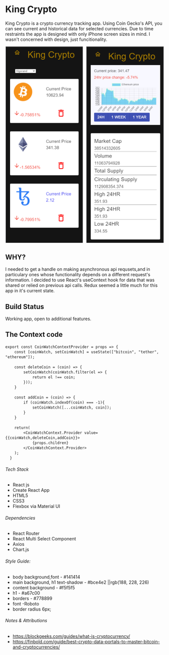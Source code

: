 # King Crypto
King Crypto is a crypto currency tracking app. Using Coin Gecko's API, you can see current and historical data for selected currencies. Due to time restraints the app is designed with only iPhone screen sizes in mind. I wasn't concerned with design, just funcitionality.

![app-example](https://github.com/JWNicholson/king-crypto/blob/master/assets/King_Crypto-screenshots-md.png?raw=true)

## WHY?
I needed to get a handle on making asynchronous api requsets,and in particulary ones whose functionality depends on a different request's information. I decided to use React's useContext hook for data that was shared or relied on previous api calls. Redux seemed a little much for this app in it's current state.

## Build Status
Working app, open to additional features. 

## The Context code
```
export const CoinWatchContextProvider = props => {
    const [coinWatch, setCoinWatch] = useState(["bitcoin", "tether", "ethereum"]);

    const deleteCoin = (coin) => {
        setCoinWatch(coinWatch.filter(el => {
            return el !== coin;
        }));
    }

    const addCoin = (coin) => {
        if (coinWatch.indexOf(coin) === -1){
            setCoinWatch([...coinWatch, coin]);
        }
    }

    return(
        <CoinWatchContext.Provider value={{coinWatch,deleteCoin,addCoin}}>
            {props.children}
        </CoinWatchContext.Provider>
    );
  }
  ```

###### Tech Stack
- React js 
- Create React App
- HTML5
- CSS3
- Flexbox via Material UI

###### Dependencies
- React Router
- React Multi Select Component
- Axios
- Chart.js

###### Style Guide:
- body background,font -  #141414
- main background, h1 text-shadow - #bce4e2 ||rgb(188, 228, 226)
- content background - #f5f5f5
- h1 - #a67c00
- borders - #778899
- font -Roboto
- border radius 6px;

###### Notes & Attributions
- https://blockgeeks.com/guides/what-is-cryptocurrency/
- https://finbold.com/guide/best-crypto-data-portals-to-master-bitcoin-and-cryptocurrencies/

